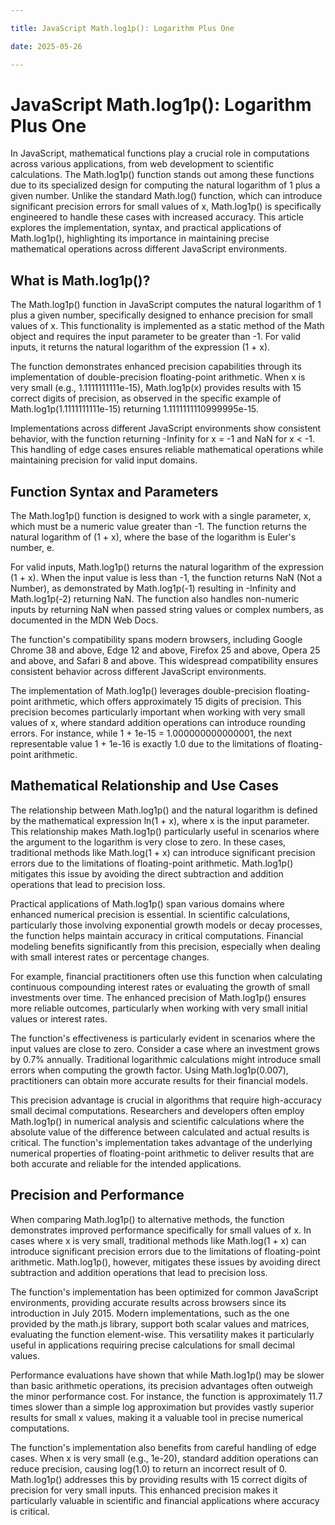 ```yaml
---

title: JavaScript Math.log1p(): Logarithm Plus One

date: 2025-05-26

---
```



# JavaScript Math.log1p(): Logarithm Plus One

In JavaScript, mathematical functions play a crucial role in computations across various applications, from web development to scientific calculations. The Math.log1p() function stands out among these functions due to its specialized design for computing the natural logarithm of 1 plus a given number. Unlike the standard Math.log() function, which can introduce significant precision errors for small values of x, Math.log1p() is specifically engineered to handle these cases with increased accuracy. This article explores the implementation, syntax, and practical applications of Math.log1p(), highlighting its importance in maintaining precise mathematical operations across different JavaScript environments.


## What is Math.log1p()?

The Math.log1p() function in JavaScript computes the natural logarithm of 1 plus a given number, specifically designed to enhance precision for small values of x. This functionality is implemented as a static method of the Math object and requires the input parameter to be greater than -1. For valid inputs, it returns the natural logarithm of the expression (1 + x).

The function demonstrates enhanced precision capabilities through its implementation of double-precision floating-point arithmetic. When x is very small (e.g., 1.1111111111e-15), Math.log1p(x) provides results with 15 correct digits of precision, as observed in the specific example of Math.log1p(1.1111111111e-15) returning 1.1111111110999995e-15.

Implementations across different JavaScript environments show consistent behavior, with the function returning -Infinity for x = -1 and NaN for x < -1. This handling of edge cases ensures reliable mathematical operations while maintaining precision for valid input domains.


## Function Syntax and Parameters

The Math.log1p() function is designed to work with a single parameter, x, which must be a numeric value greater than -1. The function returns the natural logarithm of (1 + x), where the base of the logarithm is Euler's number, e.

For valid inputs, Math.log1p() returns the natural logarithm of the expression (1 + x). When the input value is less than -1, the function returns NaN (Not a Number), as demonstrated by Math.log1p(-1) resulting in -Infinity and Math.log1p(-2) returning NaN. The function also handles non-numeric inputs by returning NaN when passed string values or complex numbers, as documented in the MDN Web Docs.

The function's compatibility spans modern browsers, including Google Chrome 38 and above, Edge 12 and above, Firefox 25 and above, Opera 25 and above, and Safari 8 and above. This widespread compatibility ensures consistent behavior across different JavaScript environments.

The implementation of Math.log1p() leverages double-precision floating-point arithmetic, which offers approximately 15 digits of precision. This precision becomes particularly important when working with very small values of x, where standard addition operations can introduce rounding errors. For instance, while 1 + 1e-15 = 1.000000000000001, the next representable value 1 + 1e-16 is exactly 1.0 due to the limitations of floating-point arithmetic.


## Mathematical Relationship and Use Cases

The relationship between Math.log1p() and the natural logarithm is defined by the mathematical expression ln(1 + x), where x is the input parameter. This relationship makes Math.log1p() particularly useful in scenarios where the argument to the logarithm is very close to zero. In these cases, traditional methods like Math.log(1 + x) can introduce significant precision errors due to the limitations of floating-point arithmetic. Math.log1p() mitigates this issue by avoiding the direct subtraction and addition operations that lead to precision loss.

Practical applications of Math.log1p() span various domains where enhanced numerical precision is essential. In scientific calculations, particularly those involving exponential growth models or decay processes, the function helps maintain accuracy in critical computations. Financial modeling benefits significantly from this precision, especially when dealing with small interest rates or percentage changes.

For example, financial practitioners often use this function when calculating continuous compounding interest rates or evaluating the growth of small investments over time. The enhanced precision of Math.log1p() ensures more reliable outcomes, particularly when working with very small initial values or interest rates.

The function's effectiveness is particularly evident in scenarios where the input values are close to zero. Consider a case where an investment grows by 0.7% annually. Traditional logarithmic calculations might introduce small errors when computing the growth factor. Using Math.log1p(0.007), practitioners can obtain more accurate results for their financial models.

This precision advantage is crucial in algorithms that require high-accuracy small decimal computations. Researchers and developers often employ Math.log1p() in numerical analysis and scientific calculations where the absolute value of the difference between calculated and actual results is critical. The function's implementation takes advantage of the underlying numerical properties of floating-point arithmetic to deliver results that are both accurate and reliable for the intended applications.


## Precision and Performance

When comparing Math.log1p() to alternative methods, the function demonstrates improved performance specifically for small values of x. In cases where x is very small, traditional methods like Math.log(1 + x) can introduce significant precision errors due to the limitations of floating-point arithmetic. Math.log1p(), however, mitigates these issues by avoiding direct subtraction and addition operations that lead to precision loss.

The function's implementation has been optimized for common JavaScript environments, providing accurate results across browsers since its introduction in July 2015. Modern implementations, such as the one provided by the math.js library, support both scalar values and matrices, evaluating the function element-wise. This versatility makes it particularly useful in applications requiring precise calculations for small decimal values.

Performance evaluations have shown that while Math.log1p() may be slower than basic arithmetic operations, its precision advantages often outweigh the minor performance cost. For instance, the function is approximately 11.7 times slower than a simple log approximation but provides vastly superior results for small x values, making it a valuable tool in precise numerical computations.

The function's implementation also benefits from careful handling of edge cases. When x is very small (e.g., 1e-20), standard addition operations can reduce precision, causing log(1.0) to return an incorrect result of 0. Math.log1p() addresses this by providing results with 15 correct digits of precision for very small inputs. This enhanced precision makes it particularly valuable in scientific and financial applications where accuracy is critical.

